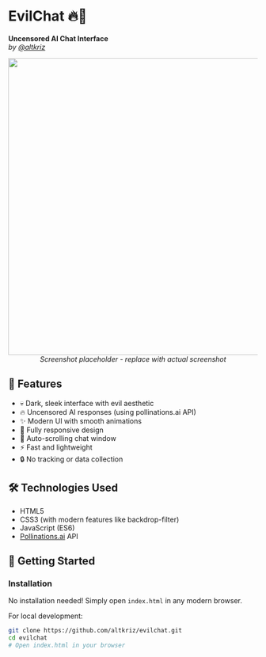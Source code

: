# EvilChat 🔥🤖

**Uncensored AI Chat Interface**  
*by [@altkriz](https://github.com/altkriz)*

<p align="center">
  <img src="https://blogger.googleusercontent.com/img/b/R29vZ2xl/AVvXsEhoDVaTyEMKwZTIOrvRP0ZXxO05uFZyNEHmrK7VSqlgbuXvZP2ErX0kCnqpyBqsOtUxH0BZtYUu-nYO-IK62yFN6F4e9tDE1SwstpgY2IIvBLv3DaGW-L-XlB886ndHXyItTOvIyn1KwGvt1hmx6SyOoO8MizLyu1uA79Ty3xQ4JZZhZetG77ZCK8iXdG8V/w652-h283/Screenshot%202025-06-22%20211509.png" width="600">
  <br>
  <em>Screenshot placeholder - replace with actual screenshot</em>
</p>

## 🌟 Features

- 💀 Dark, sleek interface with evil aesthetic
- 🔥 Uncensored AI responses (using pollinations.ai API)
- ✨ Modern UI with smooth animations
- 📱 Fully responsive design
- 📜 Auto-scrolling chat window
- ⚡ Fast and lightweight
- 🔒 No tracking or data collection

## 🛠️ Technologies Used

- HTML5
- CSS3 (with modern features like backdrop-filter)
- JavaScript (ES6)
- [Pollinations.ai](https://pollinations.ai) API

## 🚀 Getting Started

### Installation

No installation needed! Simply open `index.html` in any modern browser.

For local development:
```bash
git clone https://github.com/altkriz/evilchat.git
cd evilchat
# Open index.html in your browser
